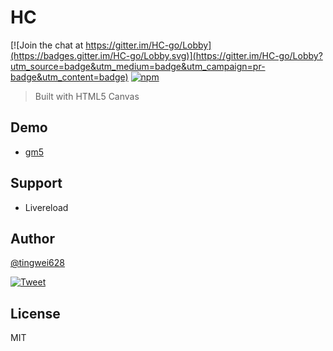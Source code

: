 # HC

[![Join the chat at https://gitter.im/HC-go/Lobby](https://badges.gitter.im/HC-go/Lobby.svg)](https://gitter.im/HC-go/Lobby?utm_source=badge&utm_medium=badge&utm_campaign=pr-badge&utm_content=badge)
[![npm](https://img.shields.io/npm/l/express.svg)](https://github.com/tingwei628/HC/blob/master/LICENSE)

> Built with HTML5 Canvas 

## Demo

- [gm5](https://github.com/tingwei628/HC/tree/master/lib/gm5)

## Support
- Livereload

## Author
[@tingwei628](https://github.com/tingwei628)

[![Tweet](https://img.shields.io/twitter/url/http/shields.io.svg?style=social)](https://twitter.com/sbvq6p199xe)

## License
MIT

